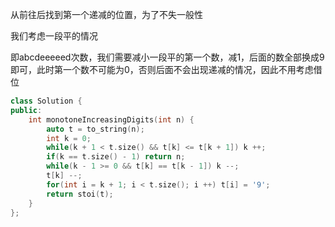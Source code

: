 从前往后找到第一个递减的位置，为了不失一般性

我们考虑一段平的情况

即abcdeeeeed次数，我们需要减小一段平的第一个数，减1，后面的数全部换成9即可，此时第一个数不可能为0，否则后面不会出现递减的情况，因此不用考虑借位

```c++
class Solution {
public:
    int monotoneIncreasingDigits(int n) {
        auto t = to_string(n);
        int k = 0;
        while(k + 1 < t.size() && t[k] <= t[k + 1]) k ++;
        if(k == t.size() - 1) return n;
        while(k - 1 >= 0 && t[k] == t[k - 1]) k --;
        t[k] --;
        for(int i = k + 1; i < t.size(); i ++) t[i] = '9';
        return stoi(t);
    }
};
```

